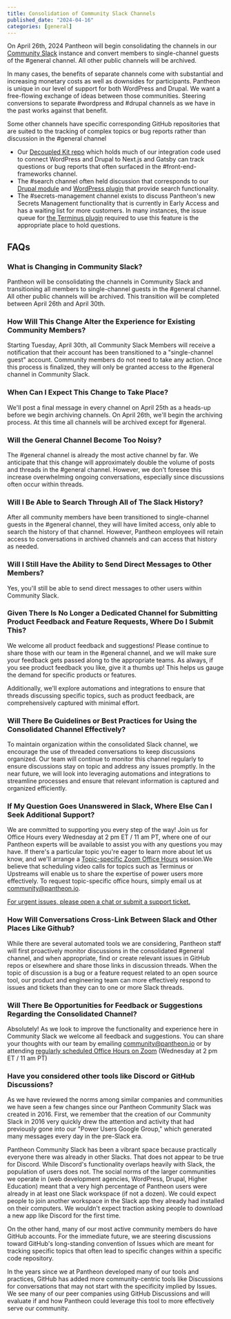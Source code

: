 ```yaml
---
title: Consolidation of Community Slack Channels
published_date: "2024-04-16"
categories: [general]
---
```

On April 26th, 2024 Pantheon will begin consolidating the channels in our [Community Slack](http://slackin.pantheon.io) instance and convert members to single-channel guests of the #general channel. All other public channels will be archived.

In many cases, the benefits of separate channels come with substantial and increasing monetary costs as well as downsides for participants. Pantheon is unique in our level of support for both WordPress and Drupal. We want a free-flowing exchange of ideas between those communities. Steering conversions to separate #wordpress and #drupal channels as we have in the past works against that benefit.

Some other channels have specific corresponding GitHub repositories that are suited to the tracking of complex topics or bug reports rather than discussion in the #general channel

* Our [Decoupled Kit repo](https://github.com/pantheon-systems/decoupled-kit-js) which holds much of our integration code used to connect WordPress and Drupal to Next.js and Gatsby can track questions or bug reports that often surfaced in the #front-end-frameworks channel.
* The #search channel often held discussion that corresponds to our [Drupal module](https://github.com/pantheon-systems/search_api_pantheon) and [WordPress plugin](https://github.com/pantheon-systems/solr-power) that provide search functionality.
* The #secrets-management channel exists to discuss Pantheon's new Secrets Management functionality that is currently in Early Access and has a waiting list for more customers. In many instances, the issue queue for [the Terminus plugin](https://github.com/pantheon-systems/terminus-secrets-manager-plugin) required to use this feature is the appropriate place to hold questions.

## FAQs
### What is Changing in Community Slack?
Pantheon will be consolidating the channels in Community Slack and transitioning all members to single-channel guests in the #general channel. All other public channels will be archived. This transition will be completed between April 26th and April 30th.

### How Will This Change Alter the Experience for Existing Community Members?
Starting Tuesday, April 30th, all Community Slack Members will receive a notification that their account has been transitioned to a "single-channel guest" account. Community members do not need to take any action. Once this process is finalized, they will only be granted access to the #general channel in Community Slack.

### When Can I Expect This Change to Take Place?
We'll post a final message in every channel on April 25th as a heads-up before we begin archiving channels. On April 26th, we'll begin the archiving process. At this time all channels will be archived except for #general.

### Will the General Channel Become Too Noisy?
The #general channel is already the most active channel by far. We anticipate that this change will approximately double the volume of posts and threads in the #general channel. However, we don't foresee this increase overwhelming ongoing conversations, especially since discussions often occur within threads.

### Will I Be Able to Search Through All of The Slack History?
After all community members have been transitioned to single-channel guests in the #general channel, they will  have limited access, only able to search the history of that channel. However, Pantheon employees will retain access to conversations in archived channels and can access that history as needed.

### Will I Still Have the Ability to Send Direct Messages to Other Members?
Yes, you'll still be able to send direct messages to other users within Community Slack.

### Given There Is No Longer a Dedicated Channel for Submitting Product Feedback and Feature Requests, Where Do I Submit This?
We welcome all product feedback and suggestions! Please continue to share those with our team in the #general channel, and we will make sure your feedback gets passed along to the appropriate teams. As always, if you see product feedback you like, give it a thumbs up! This helps us gauge the demand for specific products or features.

Additionally, we'll explore automations and integrations to ensure that threads discussing specific topics, such as product feedback, are comprehensively captured with minimal effort.

### Will There Be Guidelines or Best Practices for Using the Consolidated Channel Effectively?
To maintain organization within the consolidated Slack channel, we encourage the use of threaded conversations to keep discussions organized. Our team will continue to monitor this channel regularly to ensure discussions stay on topic and address any issues promptly. In the near future, we will look into leveraging automations and integrations to streamline processes and ensure that relevant information is captured and organized efficiently.

### If My Question Goes Unanswered in Slack, Where Else Can I Seek Additional Support?
We are committed to supporting you every step of the way! Join us for Office Hours every Wednesday at 2 pm ET / 11 am PT, where one of our Pantheon experts will be available to assist you with any questions you may have. If there's a particular topic you're eager to learn more about let us know, and we'll arrange a [Topic-specific Zoom Office Hours](https://pantheon.io/developer-community/office-hours) session.We believe that scheduling video calls for topics such as Terminus or Upstreams will enable us to share the expertise of power users more effectively. To request topic-specific office hours, simply email us at community@pantheon.io.

[For urgent issues, please open a chat or submit a support ticket.](/guides/support/)

### How Will Conversations Cross-Link Between Slack and Other Places Like Github?
While there are several automated tools we are considering, Pantheon staff will first proactively monitor discussions in the consolidated #general channel, and when appropriate, find or create relevant issues in GitHub repos or elsewhere and share those links in discussion threads. When the topic of discussion is a bug or a feature request related to an open source tool, our product and engineering team can more effectively respond to issues and tickets than they can to one or more Slack threads.

### Will There Be Opportunities for Feedback or Suggestions Regarding the Consolidated Channel?
Absolutely! As we look to improve the functionality and experience here in Community Slack we welcome all feedback and suggestions. You can share your thoughts with our team by emailing community@pantheon.io or by attending [regularly scheduled Office Hours on Zoom](https://pantheon.io/developer-community) (Wednesday at 2 pm ET / 11 am PT)


### Have you considered other tools like Discord or GitHub Discussions?
As we have reviewed the norms among similar companies and communities we have seen a few changes since our Pantheon Community Slack was created in 2016. First, we remember that the creation of our Community Slack in 2016 very quickly drew the attention and activity that had previously gone into our "Power Users Google Group," which generated many messages every day in the pre-Slack era.

Pantheon Community Slack has been a vibrant space because practically everyone there was already in other Slacks. That does not appear to be true for Discord. While Discord's functionality overlaps heavily with Slack, the population of users does not. The social norms of the larger communities we operate in (web development agencies, WordPress, Drupal, Higher Education) meant that a very high percentage of Pantheon users were already in at least one Slack workspace (if not a dozen). We could expect people to join another workspace in the Slack app they already had installed on their computers. We wouldn't expect traction asking people to download a new app like Discord for the first time.

On the other hand, many of our most active community members do have GitHub accounts. For the immediate future, we are steering discussions toward GitHub's long-standing convention of Issues which are meant for tracking specific topics that often lead to specific changes within a specific code repository.

In the years since we at Pantheon developed many of our tools and practices, GitHub has added more community-centric tools like Discussions for conversations that may not start with the specificity implied by Issues. We see many of our peer companies using GitHub Discussions and will evaluate if and how Pantheon could leverage this tool to more effectively serve our community.
